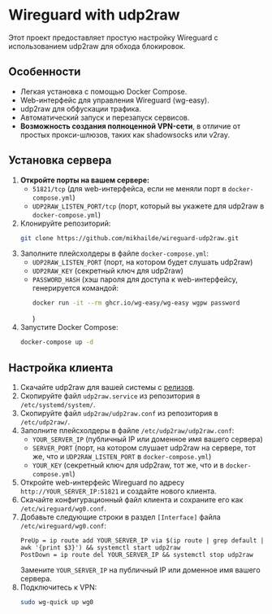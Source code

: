 # Wireguard with udp2raw

Этот проект предоставляет простую настройку Wireguard с использованием udp2raw для обхода блокировок.

## Особенности

* Легкая установка с помощью Docker Compose.
* Web-интерфейс для управления Wireguard (wg-easy).
* udp2raw для обфускации трафика.
* Автоматический запуск и перезапуск сервисов.
* **Возможность создания полноценной VPN-сети**, в отличие от простых прокси-шлюзов, таких как shadowsocks или v2ray.

## Установка сервера

1. **Откройте порты на вашем сервере:**
   * `51821/tcp` (для web-интерфейса, если не меняли порт в `docker-compose.yml`)
   * `UDP2RAW_LISTEN_PORT/tcp` (порт, который вы укажете для udp2raw в `docker-compose.yml`)
2. Клонируйте репозиторий:
   ```bash
   git clone https://github.com/mikhailde/wireguard-udp2raw.git
   ```
3. Заполните плейсхолдеры в файле `docker-compose.yml`:
   * `UDP2RAW_LISTEN_PORT` (порт, на котором будет слушать udp2raw)
   * `UDP2RAW_KEY` (секретный ключ для udp2raw)
   * `PASSWORD_HASH` (хэш пароля для доступа к web-интерфейсу, генерируется командой:
     ```bash
     docker run -it --rm ghcr.io/wg-easy/wg-easy wgpw password
     ```
     )
4. Запустите Docker Compose:
   ```bash
   docker-compose up -d
   ```

## Настройка клиента

1. Скачайте udp2raw для вашей системы с [релизов](https://github.com/wangyu-/udp2raw/releases).
2. Скопируйте файл `udp2raw.service` из репозитория в `/etc/systemd/system/`.
3. Скопируйте файл `udp2raw/udp2raw.conf` из репозитория в `/etc/udp2raw/`.
4. Заполните плейсхолдеры в файле `/etc/udp2raw/udp2raw.conf`:
   * `YOUR_SERVER_IP` (публичный IP или доменное имя вашего сервера)
   * `SERVER_PORT` (порт, на котором слушает udp2raw на сервере, тот же, что и `UDP2RAW_LISTEN_PORT` в `docker-compose.yml`)
   * `YOUR_KEY` (секретный ключ для udp2raw, тот же, что и в `docker-compose.yml`)
5. Откройте web-интерфейс Wireguard по адресу `http://YOUR_SERVER_IP:51821` и создайте нового клиента.
6. Скачайте конфигурационный файл клиента и сохраните его как `/etc/wireguard/wg0.conf`.
7. Добавьте следующие строки в раздел `[Interface]` файла `/etc/wireguard/wg0.conf`:
   ```
   PreUp = ip route add YOUR_SERVER_IP via $(ip route | grep default | awk '{print $3}') && systemctl start udp2raw
   PostDown = ip route del YOUR_SERVER_IP && systemctl stop udp2raw
   ```
   Замените `YOUR_SERVER_IP` на публичный IP или доменное имя вашего сервера.
8. Подключитесь к VPN:
   ```bash
   sudo wg-quick up wg0
   ```
